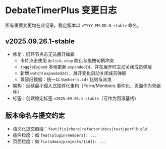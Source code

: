 # DebateTimerPlus 变更日志

所有重要变更均在此记录。稳定版本以 `vYYYY.MM.DD.N-stable` 命名。

## v2025.09.26.1-stable
- 修复：旧环节点击无法展开编辑
  - 卡片点击使用 `@click.stop` 防止与拖拽句柄冲突
  - `toggleExpand` 本地更新 `expandedId`，并在展开时主动关闭成员弹层
  - 新增 `watch(expandedId)`，展开变化自动关闭成员弹层
  - 兼容旧数据：统一以 `Number(s.id)` 比较与派发
- 架构：延续最小侵入式插件化重构（Form/Members 事件化，页面作为壳组件）
- 标签：创建稳定标签 `v2025.09.26.1-stable`（可作为回滚基线）

## 版本命名与提交约定
- 语义化提交前缀：`feat|fix|chore|refactor|docs|test|perf|build`
- 插件粒度：如 `feat(plugin/members): ...`
- 页面粒度：如 `fix(admin/projects/[id]): ...`